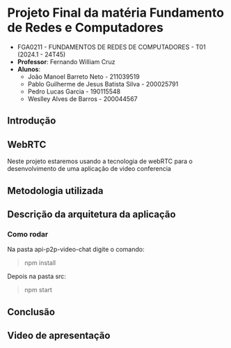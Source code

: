 # Projeto Final da matéria Fundamento de Redes e Computadores

- FGA0211 - FUNDAMENTOS DE REDES DE COMPUTADORES - T01 (2024.1 - 24T45)
- **Professor**: Fernando William Cruz
- **Alunos**:
  - João Manoel Barreto Neto - 211039519
  - Pablo Guilherme de Jesus Batista Silva - 200025791
  - Pedro Lucas Garcia - 190115548
  - Weslley Alves de Barros - 200044567

## Introdução

## WebRTC

Neste projeto estaremos usando a tecnologia de webRTC para o desenvolvimento de uma aplicação de video conferencia 

## Metodologia utilizada

## Descrição da arquitetura da aplicação

### Como rodar

Na pasta api-p2p-video-chat digite o comando:

> npm install

Depois na pasta src:

> npm start

## Conclusão

## Video de apresentação